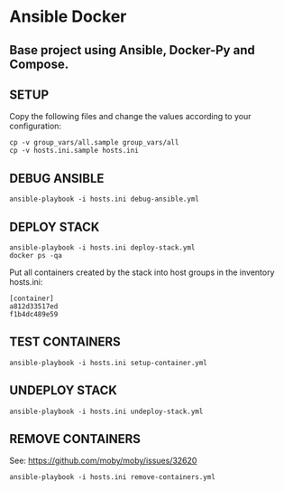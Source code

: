 Ansible Docker
==

Base project using Ansible, Docker-Py and Compose.
--

SETUP
--

Copy the following files and change the values according to your configuration:

    cp -v group_vars/all.sample group_vars/all
    cp -v hosts.ini.sample hosts.ini

DEBUG ANSIBLE
--

    ansible-playbook -i hosts.ini debug-ansible.yml

DEPLOY STACK
--

    ansible-playbook -i hosts.ini deploy-stack.yml
    docker ps -qa

Put all containers created by the stack into host groups in the inventory hosts.ini:

    [container]
    a812d33517ed
    f1b4dc489e59

TEST CONTAINERS
--

    ansible-playbook -i hosts.ini setup-container.yml

UNDEPLOY STACK
--

    ansible-playbook -i hosts.ini undeploy-stack.yml

REMOVE CONTAINERS
--

See: https://github.com/moby/moby/issues/32620

    ansible-playbook -i hosts.ini remove-containers.yml
